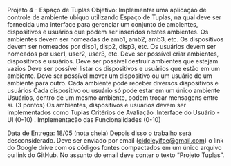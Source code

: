 Projeto 4 - Espaço de Tuplas
Objetivo: Implementar uma aplicação de controle de ambiente ubíquo utilizando Espaço de Tuplas, na qual deve ser fornecida uma interface para gerenciar um conjunto de ambientes, dispositivos e usuários que podem ser inseridos nestes ambientes.
Os ambientes devem ser nomeadas de amb1, amb2, amb3, etc. Os dispositivos devem ser nomeados por disp1, disp2, disp3, etc. Os usuários devem ser nomeados por user1, user2, user3, etc.
Deve ser possível criar ambientes, dispositivos e usuários.
Deve ser possível destruir ambientes que estejam vazios
Deve ser possível listar os dispositivos e usuários que estão em um ambiente.
Deve ser possível mover um dispositivo ou um usuário de um ambiente para outro.
Cada ambiente pode receber diversos dispositivos e usuários
Cada dispositivo ou usuário só pode estar em um único ambiente
Usuários, dentro de um mesmo ambiente, podem trocar mensagens entre si. (3 pontos) Os ambientes, dispositivos e usuários devem ser implementados como Tuplas
Critérios de Avaliação
.Interface do Usuário - UI (0-10) . Implementação das Funcionalidades (0-10)

Data de Entrega: 18/05 (nota cheia) Depois disso o trabalho será desconsiderado. Deve ser enviado por email (cidcleyifce@gmail.com) o link do Google drive com os códigos fontes compactados em um único arquivo ou link do GitHub. No assunto do email deve conter o texto “Projeto Tuplas”.
